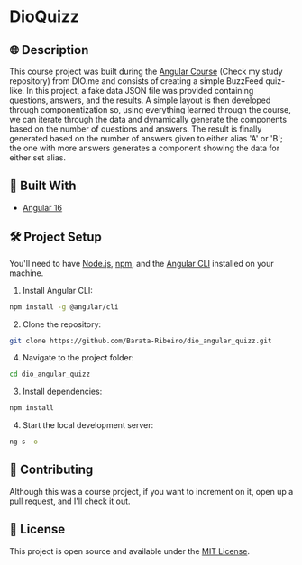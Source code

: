 # DioQuizz

## 🌐 Description

This course project was built during the [Angular Course](https://github.com/Barata-Ribeiro/dio_formacao_angular) (Check my study repository) from DIO.me and consists of creating a simple BuzzFeed quiz-like. In this project, 
a fake data JSON file was provided containing questions, answers, and the results. A simple layout is then developed through componentization so, using everything learned through the course, 
we can iterate through the data and dynamically generate the components based on the number of questions and answers. The result is finally generated based on the number of answers given to either alias 'A' or 'B';
the one with more answers generates a component showing the data for either set alias.

## 🚀 Built With

- [Angular 16](https://angular.io/)

## 🛠️ Project Setup

You'll need to have [Node.js](https://nodejs.org/en/download/), [npm](https://www.npmjs.com/get-npm), and the [Angular CLI](https://angular.io/guide/setup-local) installed on your machine.

1. Install Angular CLI:

```bash
npm install -g @angular/cli
```

2. Clone the repository:

```bash
git clone https://github.com/Barata-Ribeiro/dio_angular_quizz.git
```

4. Navigate to the project folder:

```bash
cd dio_angular_quizz
```

3. Install dependencies:

```bash
npm install
```

4. Start the local development server:

```bash
ng s -o
```

## 🤝 Contributing

Although this was a course project, if you want to increment on it, open up a pull request, and I'll check it out.

## 📜 License

This project is open source and available under the [MIT License](LICENSE).
